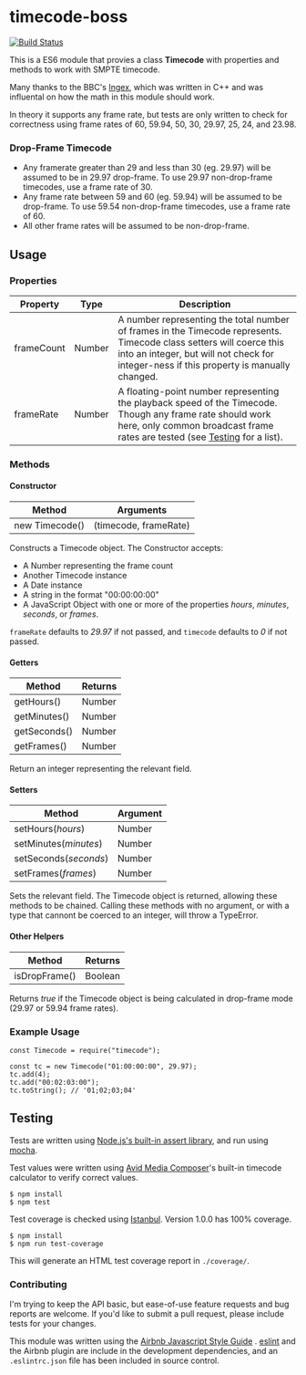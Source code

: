 # timecode-boss

[![Build Status](https://travis-ci.org/bradcordeiro/timecode-boss.svg?branch=master)](https://travis-ci.org/bradcordeiro/timecode-boss)

This is a ES6 module that provies a class **Timecode** with properties and methods to work with SMPTE timecode.

Many thanks to the BBC's [Ingex](http://ingex.sourceforge.net), which was written in C++ and was influental on how the math in this module should work.

In theory it supports any frame rate, but tests are only written to check for correctness using frame rates of 60, 59.94, 50, 30, 29.97, 25, 24, and 23.98.

### Drop-Frame Timecode
* Any framerate greater than 29 and less than 30 (eg. 29.97) will be assumed to be in 29.97 drop-frame. To use 29.97 non-drop-frame timecodes, use a frame rate of 30.
* Any frame rate between 59 and 60 (eg. 59.94) will be assumed to be drop-frame. To use 59.54 non-drop-frame timecodes, use a frame rate of 60.
* All other frame rates will be assumed to be non-drop-frame.

## Usage

### Properties

Property | Type | Description
---------|------|------------
frameCount | Number | A number representing the total number of frames in the Timecode represents. Timecode class setters will coerce this into an integer, but will not check for integer-ness if this property is manually changed.
frameRate | Number | A floating-point number representing the playback speed of the Timecode. Though any frame rate should work here, only common broadcast frame rates are tested (see [Testing](#testing) for a list).

### Methods

#### Constructor

| Method | Arguments
|--------|----------
| new Timecode() | (timecode, frameRate)

Constructs a Timecode object. The Constructor accepts:

* A Number representing the frame count
* Another Timecode instance
* A Date instance
* A string in the format "00:00:00:00"
* A JavaScript Object with one or more of the properties *hours*, *minutes*,  *seconds*, or *frames*.

`frameRate` defaults to *29.97* if not passed, and `timecode` defaults to *0* if not passed.

#### Getters

| Method | Returns 
|--------|--------
| getHours() | Number
| getMinutes() | Number
| getSeconds() | Number
| getFrames() | Number

Return an integer representing the relevant field.

#### Setters

| Method | Argument
|--------|---------
| setHours(*hours*) | Number
| setMinutes(*minutes*) | Number
| setSeconds(*seconds*) | Number
| setFrames(*frames*) | Number

Sets the relevant field. The Timecode object is returned, allowing these methods to be chained. Calling these methods with no argument, or with a type that cannont be coerced to an integer, will throw a TypeError.

#### Other Helpers
| Method | Returns 
|--------|--------
| isDropFrame() | Boolean

Returns *true* if the Timecode object is being calculated in drop-frame mode (29.97 or 59.94 frame rates).

### Example Usage

	const Timecode = require("timecode");

	const tc = new Timecode("01:00:00:00", 29.97);
	tc.add(4);
	tc.add("00:02:03:00");
	tc.toString(); // '01;02;03;04'

## Testing

Tests are written using [Node.js's built-in assert library](https://nodejs.org/docs/latest-v10.x/api/assert.html), and run using [mocha](https://mochajs.org).

Test values were written using [Avid Media Composer](http://www.avid.com/media-composer)'s built-in timecode calculator to verify correct values.

    $ npm install
    $ npm test

Test coverage is checked using [Istanbul](https://istanbul.js.org). Version 1.0.0 has 100% coverage.

    $ npm install
    $ npm run test-coverage

This will generate an HTML test coverage report in `./coverage/`.

### Contributing

I'm trying to keep the API basic, but ease-of-use feature requests and bug reports are welcome. If you'd like to submit a pull request, please include tests for your changes.

This module was written using the [Airbnb Javascript Style Guide](https://github.com/airbnb/javascript) . [eslint](https://eslint.org) and the Airbnb plugin are include in the development dependencies, and an `.eslintrc.json` file has been included in source control.
